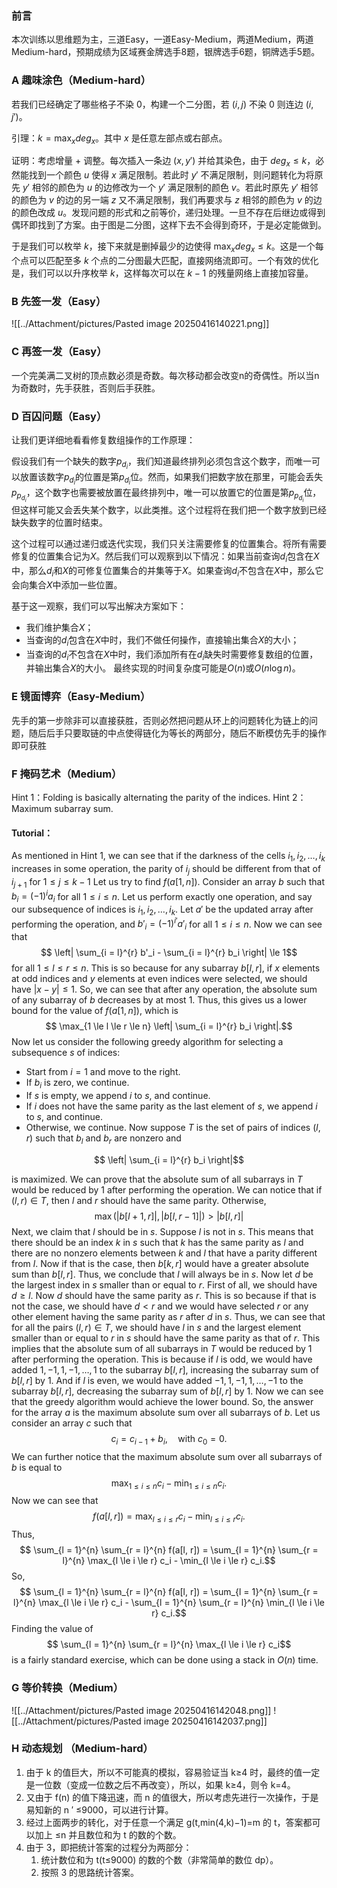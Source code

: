 ### 前言

本次训练以思维题为主，三道Easy，一道Easy-Medium，两道Medium，两道Medium-hard，预期成绩为区域赛金牌选手8题，银牌选手6题，铜牌选手5题。

### A 趣味涂色（Medium-hard）

若我们已经确定了哪些格子不染 $0$，构建一个二分图，若 $(i,j)$ 不染 $0$ 则连边 $(i,j')$。

引理：$k=\max_x deg_x$。其中 $x$ 是任意左部点或右部点。

证明：考虑增量 + 调整。每次插入一条边 $(x,y')$ 并给其染色，由于 $deg_x\leq k$，必然能找到一个颜色 $u$ 使得 $x$ 满足限制。若此时 $y'$ 不满足限制，则问题转化为将原先 $y'$ 相邻的颜色为 $u$ 的边修改为一个 $y'$ 满足限制的颜色 $v$。若此时原先 $y'$ 相邻的颜色为 $v$ 的边的另一端 $z$ 又不满足限制，我们再要求与 $z$ 相邻的颜色为 $v$ 的边的颜色改成 $u$。发现问题的形式和之前等价，递归处理。一旦不存在后继边或得到偶环即找到了方案。由于图是二分图，这样下去不会得到奇环，于是必定能做到。

于是我们可以枚举 $k$，接下来就是删掉最少的边使得 $\max_x deg_x\leq k$。这是一个每个点可以匹配至多 $k$ 个点的二分图最大匹配，直接网络流即可。一个有效的优化是，我们可以以升序枚举 $k$，这样每次可以在 $k-1$ 的残量网络上直接加容量。

### B 先签一发（Easy）
![[../Attachment/pictures/Pasted image 20250416140221.png]]

### C 再签一发（Easy）

一个完美满二叉树的顶点数必须是奇数。每次移动都会改变n的奇偶性。所以当n为奇数时，先手获胜，否则后手获胜。

### D 百囚问题（Easy）

让我们更详细地看看修复数组操作的工作原理：

假设我们有一个缺失的数字$p_{d_{i}}$，我们知道最终排列必须包含这个数字，而唯一可以放置该数字$p_{d_{i}}$的位置是第$p_{d_{i}}$位。然而，如果我们把数字放在那里，可能会丢失$p_{p_{d_{i}}}$，这个数字也需要被放置在最终排列中，唯一可以放置它的位置是第$p_{p_{d_{i}}}$位，但这样可能又会丢失某个数字，以此类推。这个过程将在我们把一个数字放到已经缺失数字的位置时结束。

这个过程可以通过递归或迭代实现，我们只关注需要修复的位置集合。将所有需要修复的位置集合记为$X$。然后我们可以观察到以下情况：如果当前查询$d_{i}$包含在$X$中，那么$d_{i}$和$X$的可修复位置集合的并集等于$X$。如果查询$d_{i}$不包含在$X$中，那么它会向集合$X$中添加一些位置。

基于这一观察，我们可以写出解决方案如下：
- 我们维护集合$X$；
-  当查询的$d_{i}$包含在$X$中时，我们不做任何操作，直接输出集合$X$的大小；
- 当查询的$d_{i}$不包含在$X$中时，我们添加所有在$d_{i}$缺失时需要修复数组的位置，并输出集合$X$的大小。
最终实现的时间复杂度可能是$O(n)$或$O(n \log n)$。

### E 镜面博弈（Easy-Medium）

先手的第一步除非可以直接获胜，否则必然把问题从环上的问题转化为链上的问题，随后后手只要取链的中点使得链化为等长的两部分，随后不断模仿先手的操作即可获胜
### F 掩码艺术（Medium）

Hint 1：Folding is basically alternating the parity of the indices.
Hint 2：Maximum subarray sum.
#### Tutorial：
As mentioned in Hint 1, we can see that if the darkness of the cells $i_1, i_2, \ldots, i_k$ increases in some operation, the parity of $i_j$ should be different from that of $i_{j+1}$ for $1 \le j \le k - 1$
Let us try to find $f(a[1, n])$.
Consider an array $b$ such that $b_i = (-1)^i a_i$ for all $1 \le i \le n$.
Let us perform exactly one operation, and say our subsequence of indices is $i_1, i_2, \ldots, i_k$.
Let $a'$ be the updated array after performing the operation, and $b'_i = (-1)^{i'} a'_i$ for all $1 \le i \le n$.
Now we can see that
$$ \left| \sum_{i = l}^{r} b'_i - \sum_{i = l}^{r} b_i \right| \le 1$$
for all $1 \le l \le r \le n$.
This is so because for any subarray $b[l, r]$, if $x$ elements at odd indices and $y$ elements at even indices were selected, we should have $|x - y| \le 1$.
So, we can see that after any operation, the absolute sum of any subarray of $b$ decreases by at most $1$.
Thus, this gives us a lower bound for the value of $f(a[1, n])$, which is
$$ \max_{1 \le l \le r \le n} \left| \sum_{i = l}^{r} b_i \right|.$$
Now let us consider the following greedy algorithm for selecting a subsequence $s$ of indices:
-   Start from $i = 1$ and move to the right.
-   If $b_i$ is zero, we continue.
-   If $s$ is empty, we append $i$ to $s$, and continue.
-   If $i$ does not have the same parity as the last element of $s$, we append $i$ to $s$, and continue.
-   Otherwise, we continue.
Now suppose $T$ is the set of pairs of indices $(l, r)$ such that $b_l$ and $b_r$ are nonzero and

$$ \left| \sum_{i = l}^{r} b_i \right|$$ 

is maximized.
We can prove that the absolute sum of all subarrays in $T$ would be reduced by $1$ after performing the operation.
We can notice that if $(l, r) \in T$, then $l$ and $r$ should have the same parity. Otherwise,
$$\max \left( \left| b[l + 1, r] \right|, \left| b[l, r - 1] \right| \right) > \left| b[l, r] \right|$$
Next, we claim that $l$ should be in $s$.
Suppose $l$ is not in $s$. This means that there should be an index $k$ in $s$ such that $k$ has the same parity as $l$ and there are no nonzero elements between $k$ and $l$ that have a parity different from $l$.
Now if that is the case, then $b[k, r]$ would have a greater absolute sum than $b[l, r]$.
Thus, we conclude that $l$ will always be in $s$.
Now let $d$ be the largest index in $s$ smaller than or equal to $r$.
First of all, we should have $d \ge l$.
Now $d$ should have the same parity as $r$.
This is so because if that is not the case, we should have $d < r$ and we would have selected $r$ or any other element having the same parity as $r$ after $d$ in $s$.
Thus, we can see that for all the pairs $(l, r) \in T$, we should have $l$ in $s$ and the largest element smaller than or equal to $r$ in $s$ should have the same parity as that of $r$. This implies that the absolute sum of all subarrays in $T$ would be reduced by $1$ after performing the operation.
This is because if $l$ is odd, we would have added $1, -1, 1, -1, \ldots, 1$ to the subarray $b[l, r]$, increasing the subarray sum of $b[l, r]$ by $1$.
And if $l$ is even, we would have added $-1, 1, -1, 1, \ldots, -1$ to the subarray $b[l, r]$, decreasing the subarray sum of $b[l, r]$ by $1$.
Now we can see that the greedy algorithm would achieve the lower bound.
So, the answer for the array $a$ is the maximum absolute sum over all subarrays of $b$.
Let us consider an array $c$ such that
$$ c_i = c_{i - 1} + b_i, \quad \text{with } c_0 = 0.$$
We can further notice that the maximum absolute sum over all subarrays of $b$ is equal to
$$ \max_{1 \le i \le n} c_i - \min_{1 \le i \le n} c_i.$$
Now we can see that
$$ f(a[l, r]) = \max_{l \le i \le r} c_i - \min_{l \le i \le r} c_i.$$
Thus,
$$ \sum_{l = 1}^{n} \sum_{r = l}^{n} f(a[l, r]) = \sum_{l = 1}^{n} \sum_{r = l}^{n} \max_{l \le i \le r} c_i - \min_{l \le i \le r} c_i.$$
So,
$$ \sum_{l = 1}^{n} \sum_{r = l}^{n} f(a[l, r]) = \sum_{l = 1}^{n} \sum_{r = l}^{n} \max_{l \le i \le r} c_i - \sum_{l = 1}^{n} \sum_{r = l}^{n} \min_{l \le i \le r} c_i.$$
Finding the value of
$$ \sum_{l = 1}^{n} \sum_{r = l}^{n} \max_{l \le i \le r} c_i$$
is a fairly standard exercise, which can be done using a stack in $O(n)$ time.

### G 等价转换（Medium）
![[../Attachment/pictures/Pasted image 20250416142048.png]]
![[../Attachment/pictures/Pasted image 20250416142037.png]]
### H 动态规划 （Medium-hard）

1. 由于 k 的值巨大，所以不可能真的模拟，容易验证当 k≥4 时，最终的值一定是一位数（变成一位数之后不再改变），所以，如果 k≥4，则令 k=4。
2. 又由于 f(n) 的值下降迅速，而 n 的值很大，所以考虑先进行一次操作，于是易知新的 n ′ ≤9000，可以进行计算。
3. 经过上面两步的转化，对于任意一个满足 g(t,min(4,k)−1)=m 的 t，答案都可以加上 ≤n 并且数位和为 t 的数的个数。
4. 由于 3，即把统计答案的过程分为两部分：
	1) 统计数位和为 t(t≤9000) 的数的个数（非常简单的数位 dp）。	
	2) 按照 3 的思路统计答案。